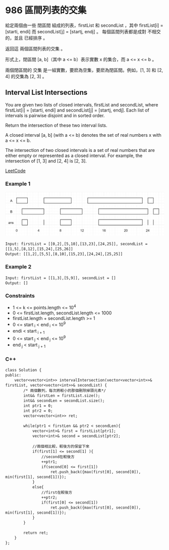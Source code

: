 # 986 區間列表的交集

給定兩個由一些 閉區間 組成的列表，firstList 和 secondList ，其中 firstList[i] = [starti, endi] 而 secondList[j] = [startj, endj] 。
每個區間列表都是成對 不相交 的，並且 已經排序 。

返回這 兩個區間列表的交集 。

形式上，閉區間 [a, b]（其中 a <= b）表示實數 x 的集合，而 a <= x <= b 。

兩個閉區間的 交集 是一組實數，要麽為空集，要麽為閉區間。例如，[1, 3] 和 [2, 4] 的交集為 [2, 3] 。

##  Interval List Intersections

You are given two lists of closed intervals, firstList and secondList, where firstList[i] = [starti, endi] and secondList[j] = [startj, endj]. Each list of intervals is pairwise disjoint and in sorted order.

Return the intersection of these two interval lists.

A closed interval [a, b] (with a <= b) denotes the set of real numbers x with a <= x <= b.

The intersection of two closed intervals is a set of real numbers that are either empty or represented as a closed interval. For example, the intersection of [1, 3] and [2, 4] is [2, 3].

[LeetCode](https://leetcode-cn.com/problems/interval-list-intersections/)

### Example 1

<img src="img/986.png" width = "600"/>

```
Input: firstList = [[0,2],[5,10],[13,23],[24,25]], secondList = [[1,5],[8,12],[15,24],[25,26]]
Output: [[1,2],[5,5],[8,10],[15,23],[24,24],[25,25]]
```

### Example 2

```
Input: firstList = [[1,3],[5,9]], secondList = []
Output: []
```

### Constraints

* 1 <= k <= points.length <= 10<sup>4</sup>
* 0 <= firstList.length, secondList.length <= 1000
* firstList.length + secondList.length >= 1
* 0 <= start<sub> i</sub> < end<sub> i</sub> <= 10<sup>9</sup>
* endi < start<sub> i + 1</sub>
* 0 <= start<sub> j</sub> < end<sub> j</sub> <= 10<sup>9</sup>
* end<sub> j</sub> < start<sub> j + 1</sub>

### C++ 

```
class Solution {
public:
    vector<vector<int>> intervalIntersection(vector<vector<int>>& firstList, vector<vector<int>>& secondList) {
        /* 兩個數列，每次將較小的那個刪除掉頭元素*/
        int&& firstLen = firstList.size();
        int&& secondLen = secondList.size();
        int ptr1 = 0;
        int ptr2 = 0;
        vector<vector<int>> ret;

        while(ptr1 < firstLen && ptr2 < secondLen){
            vector<int>& first = firstList[ptr1];
            vector<int>& second = secondList[ptr2];

            //兩個相比較，較後方的保留下來
            if(first[1] <= second[1] ){ 
                //second在較後方
                ++ptr1;
                if(second[0] <= first[1])
                    ret.push_back({max(first[0], second[0]), min(first[1], second[1])});
            }
            else{
                //first在較後方
                ++ptr2;
                if(first[0] <= second[1])
                    ret.push_back({max(first[0], second[0]), min(first[1], second[1])});
            }
        }

        return ret;
    }
};
```
